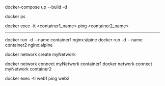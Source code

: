 docker-compose up --build -d


docker ps


docker exec -it <container1_name> ping <container2_name>

-----------------------------------------------------------

docker run -d --name container1 nginx:alpine
docker run -d --name container2 nginx:alpine

docker network create myNetwork

docker network connect myNetwork container1
docker network connect myNetwork container2

docker exec -ti web1 ping web2
